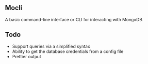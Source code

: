 ## Mocli

A basic command-line interface or CLI for interacting with MongoDB. 

## Todo

* Support queries via a simplified syntax 
* Ability to get the database credentials from a config file
* Prettier output
